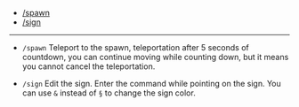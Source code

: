 

<div class="article-content">
<ul>
    <li><a href="#spawn">/spawn</a></li>
    <li><a href="#sign">/sign</a></li>
</ul>
</div>

---

<a name="spawn"></a>

- `/spawn` Teleport to the spawn, teleportation after 5 seconds of countdown, you can continue moving while counting down, but it means you cannot cancel the teleportation.  

<a name="sign"></a>

- `/sign` Edit the sign. Enter the command while pointing on the sign. You can use `&` instead of `§` to change the sign color.  
